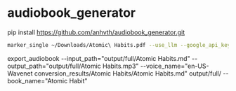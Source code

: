 # audiobook_generator
pip install https://github.com/anhvth/audiobook_generator.git

```bash
marker_single ~/Downloads/Atomic\ Habits.pdf --use_llm --google_api_key $GOOGLE_API_KEY --output_dir output/full/
```
export_audiobook --input_path="output/full/Atomic Habits.md" --output_path="output/full/Atomic Habits.mp3" --voice_name="en-US-Wavenet
conversion_results/Atomic Habits/Atomic Habits.md" output/full/ --book_name="Atomic Habit"